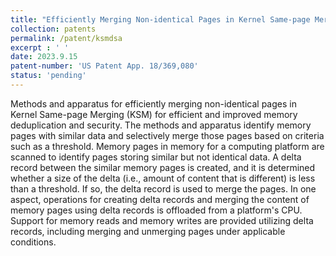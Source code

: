```yaml
---
title: "Efficiently Merging Non-identical Pages in Kernel Same-page Merging (KSM) for Efficient and Im- proved Memory Deduplication and Security"
collection: patents
permalink: /patent/ksmdsa
excerpt : ' '
date: 2023.9.15
patent-number: 'US Patent App. 18/369,080'
status: 'pending'
---
```

Methods and apparatus for efficiently merging non-identical pages in Kernel Same-page Merging (KSM) for efficient and improved memory deduplication and security. The methods and apparatus identify memory pages with similar data and selectively merge those pages based on criteria such as a threshold. Memory pages in memory for a computing platform are scanned to identify pages storing similar but not identical data. A delta record between the similar memory pages is created, and it is determined whether a size of the delta (i.e., amount of content that is different) is less than a threshold. If so, the delta record is used to merge the pages. In one aspect, operations for creating delta records and merging the content of memory pages using delta records is offloaded from a platform's CPU. Support for memory reads and memory writes are provided utilizing delta records, including merging and unmerging pages under applicable conditions.